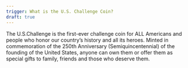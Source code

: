 ```yaml
---
trigger: What is the U.S. Challenge Coin?
draft: true
---
```


The U.S.Challenge is the first-ever challenge coin for ALL Americans and people who honor our country’s history and all its heroes. Minted in commemoration of the 250th Anniversary (Semiquincentennial) of the founding of the United States, anyone can own them or offer them as special gifts to family, friends and those who deserve them.